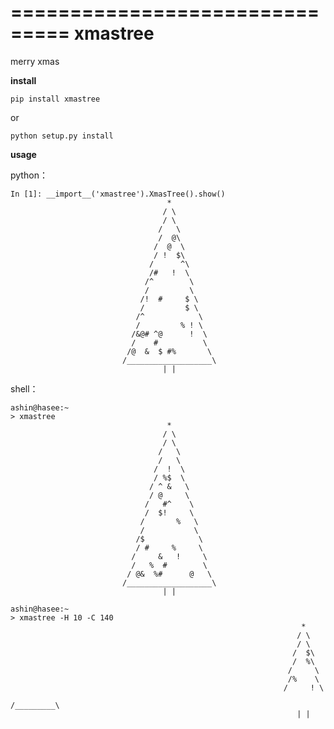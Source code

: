 ===============================
xmastree
===============================


merry xmas

**install**

    pip install xmastree

or

    python setup.py install

**usage**

python：

    In [1]: __import__('xmastree').XmasTree().show()
                                       *
                                      / \
                                      / \
                                     /   \
                                     /  @\
                                    /  @  \
                                    / !  $\
                                   /      ^\
                                   /#   !  \
                                  /^        \
                                  /         \
                                 /!  #     $ \
                                 /         $ \
                                /^            \
                                /         % ! \
                               /&@# ^@      !  \
                               /    #          \
                              /@  &  $ #%       \
                             /___________________\
                                      | |


shell：

    ashin@hasee:~
    > xmastree
                                       *
                                      / \
                                      / \
                                     /   \
                                     /   \
                                    /  !  \
                                    / %$  \
                                   / ^ &   \
                                   / @     \
                                  /   #^    \
                                  /  $!     \
                                 /       %   \
                                 /           \
                                /$            \
                                / #     %     \
                               /     &   !     \
                               /   %  #        \
                              / @&  %#      @   \
                             /___________________\
                                      | |

    ashin@hasee:~
    > xmastree -H 10 -C 140
                                                                     *
                                                                    / \
                                                                    / \
                                                                   /  $\
                                                                   /  %\
                                                                  /     \
                                                                  /%    \
                                                                 /     ! \
                                                                /_________\
                                                                    | |

